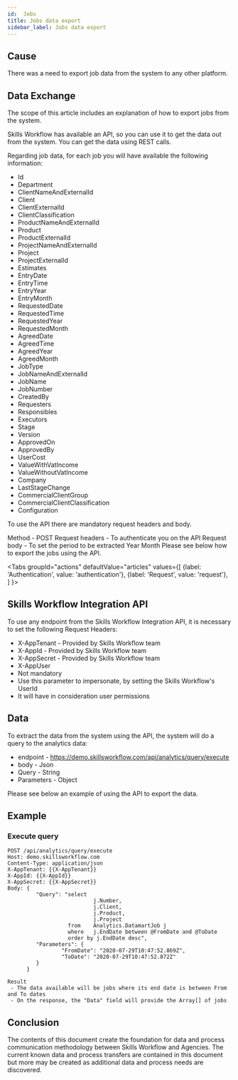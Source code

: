 ```yaml
---
id:  Jobs
title: Jobs data export
sidebar_label: Jobs data export
---
```


## Cause

There was a need to export job data from the system to any other platform.

## Data Exchange

The scope of this article includes an explanation of how to export jobs from the system.

Skills Workflow has available an API, so you can use it to get the data out from the system. You can get the data using REST calls. 

Regarding job data, for each job you will have available the following information:

- Id
- Department
- ClientNameAndExternalId
- Client
- ClientExternalId
- ClientClassification
- ProductNameAndExternalId
- Product
- ProductExternalId
- ProjectNameAndExternalId
- Project
- ProjectExternalId
- Estimates
- EntryDate
- EntryTime
- EntryYear
- EntryMonth
- RequestedDate
- RequestedTime
- RequestedYear
- RequestedMonth
- AgreedDate
- AgreedTime
- AgreedYear
- AgreedMonth
- JobType
- JobNameAndExternalId
- JobName
- JobNumber
- CreatedBy
- Requesters
- Responsibles
- Executors
- Stage
- Version
- ApprovedOn
- ApprovedBy
- UserCost
- ValueWithVatIncome
- ValueWithoutVatIncome
- Company
- LastStageChange
- CommercialClientGroup
- CommercialClientClassification
- Configuration

To use the API there are mandatory request headers and body.

Method - POST
Request headers - To authenticate you on the API
Request body - To set the period to be extracted
Year
Month
Please see below how to export the jobs using the API.


<Tabs
  groupId="actions"
  defaultValue="articles"
  values={[
    {label: 'Authentication', value: 'authentication'},
    {label: 'Request', value: 'request'},
  ]
}>

<TabItem value="authentication">

## Skills Workflow Integration API

To use any endpoint from the Skills Workflow Integration API, it is necessary to set the following Request Headers:

- X-AppTenant - Provided by Skills Workflow team
- X-AppId - Provided by Skills Workflow team
- X-AppSecret - Provided by Skills Workflow team
- X-AppUser 
- Not mandatory
- Use this parameter to impersonate, by setting the Skills Workflow's UserId
- It will have in consideration user permissions

</TabItem>

<TabItem value="request">

## Data

To extract the data from the system using the API, the system will do a query to the analytics data:

- endpoint - https://demo.skillsworkflow.com/api/analytics/query/execute
- body - Json
- Query - String
- Parameters - Object

Please see below an example of using the API to export the data.

## Example

### Execute query

```
POST /api/analytics/query/execute 
Host: demo.skillsworkflow.com
Content-Type: application/json
X-AppTenant: {{X-AppTenant}}
X-AppId: {{X-AppId}}
X-AppSecret: {{X-AppSecret}}
Body: {
         "Query": "select 
                           j.Number,
                           j.Client,
                           j.Product,
                           j.Project
                   from    Analytics.DatamartJob j 
                   where   j.EndDate between @FromDate and @ToDate
                   order by j.EndDate desc",
         "Parameters": {
                 "FromDate": "2020-07-29T10:47:52.869Z",
                 "ToDate": "2020-07-29T10:47:52.872Z"
         }
      }

Result
 - The data available will be jobs where its end date is between From and To dates
 - On the response, the "Data" field will provide the Array[] of jobs
 ```

</TabItem>


</Tabs>

## Conclusion

The contents of this document create the foundation for data and process communication methodology between Skills Workflow and Agencies. The current known data and process transfers are contained in this document but more may be created as additional data and process needs are discovered.